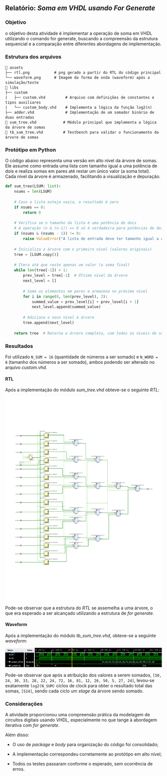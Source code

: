 ## Relatório: _Soma em VHDL usando For Generate_

### Objetivo
o objetivo desta atividade é implementar a operação de soma em VHDL utilizando o comando for generate, buscando a compreensão da estrutura sequencial e a comparação entre diferentes abordagens de implementação.

### Estrutura dos arquivos

```
📁 assets
├── rtl.png           # png gerado a partir do RTL do código principal
└── waveform.png      # Imagem da forma de onda (waveform) após a simulação/teste
📁 libs
├── custom
|   ├── custom.vhd         # Arquivo com definições de constantes e tipos auxiliares
|   └── custom_body.vhd    # Implementa a lógica da função log2(n)
├── adder.vhd              # Implementação de um somador binário de duas entradas
📄 sum_tree.vhd            # Módulo principal que implementa a lógica da árvore de somas
📄 tb_sum_tree.vhd         # Testbench para validar o funcionamento da árvore de somas
```

### Protótipo em Python
O código abaixo representa uma versão em alto nível da árvore de somas. Ele assume como entrada uma lista com tamanho igual a uma potência de dois e realiza somas em pares até restar um único valor (a soma total). Cada nível da árvore é armazenado, facilitando a visualização e depuração.

```python
def sum_tree(LSUM: list):
    nsums = len(LSUM)

    # Caso a lista esteja vazia, o resultado é zero
    if nsums == 0:
        return 0

    # Verifica se o tamanho da lista é uma potência de dois
    # A operação (n & (n-1)) == 0 só é verdadeira para potências de dois
    if (nsums & (nsums - 1)) != 0:
        raise ValueError("A lista de entrada deve ter tamanho igual a uma potência de dois.")

    # Inicializa a árvore com o primeiro nível (valores originais)
    tree = [LSUM.copy()]

    # Itera até que reste apenas um valor (a soma final)
    while len(tree[-1]) > 1:
        prev_level = tree[-1]  # Último nível da árvore
        next_level = []

        # Soma os elementos em pares e armazena no próximo nível
        for i in range(0, len(prev_level), 2):
            summed_value = prev_level[i] + prev_level[i + 1]
            next_level.append(summed_value)

        # Adiciona o novo nível à árvore
        tree.append(next_level)

    return tree  # Retorna a árvore completa, com todos os níveis de soma
```

### Resultados
Foi utilizado `N_SUM = 16` (quantidade de números a ser somado) e `N_WORD = 8` (tamanho dos números a ser somado), ambos podendo ser alterado no arquivo _custom.vhd_.

#### RTL
Após a implementação do módulo _sum_tree.vhd_ obteve-se o seguinte _RTL_:

![RTL](assets/rtl.png)

Pode-se observar que a estrutura do _RTL_ se assemelha a uma árvore, o que era esperado a ser alcançado utilizando a estrutura de _for generate_.

#### Waveform
Após a implementação do módulo _tb_sum_tree.vhd_, obteve-se a seguinte _waveform_:

![waveform](assets/waveform.png)

Pode-se observar que após a atribuição dos valores a serem somados, `[50, 24, 30, 33, 28, 22, 24, 72, 16, 81, 12, 26, 50, 5, 27, 24]`, levou-se exatamente `log2(N_SUM)` ciclos de clock para obter o resultado total das somas, `[524]`, sendo cada ciclo um _stage_ da árvore sendo somado.

### Considerações
A atividade proporcionou uma compreensão prática da modelagem de circuitos digitais usando VHDL, especialmente no que tange à abordagem iterativa com _for generate_. 

Além disso:
- O uso de _package_ e _body_ para organização do código foi consolidado;
  
- A implementação correspondeu corretamente ao protótipo em alto nível;
  
- Todos os testes passaram conforme o esperado, sem ocorrência de erros.